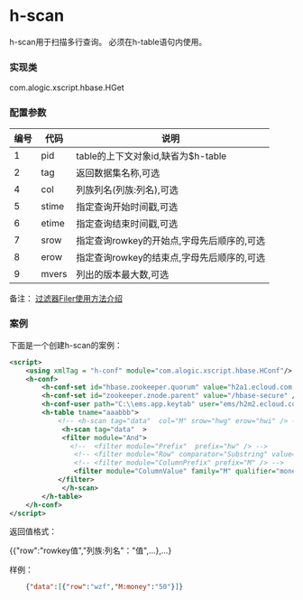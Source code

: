 h-scan
========

h-scan用于扫描多行查询。
必须在h-table语句内使用。


### 实现类

com.alogic.xscript.hbase.HGet


### 配置参数

| 编号 | 代码 | 说明 |
| ---- | ---- | ---- |
| 1 | pid | table的上下文对象id,缺省为$h-table | 
| 2 | tag | 返回数据集名称,可选 | 
| 4 | col | 列族列名(列族:列名),可选 | 
| 5 | stime | 指定查询开始时间戳,可选 | 
| 6 | etime | 指定查询结束时间戳,可选 | 
| 7 | srow | 指定查询rowkey的开始点,字母先后顺序的,可选 | 
| 8 | erow | 指定查询rowkey的结束点,字母先后顺序的,可选 | 
| 9 | mvers | 列出的版本最大数,可选 | 

备注：
[过滤器Filer使用方法介绍](filters/Filter.md)


### 案例

下面是一个创建h-scan的案例：

```xml
<script>
	<using xmlTag = "h-conf" module="com.alogic.xscript.hbase.HConf"/>
	<h-conf> 
		<h-conf-set id="hbase.zookeeper.quorum" value="h2a1.ecloud.com,h2m1.ecloud.com,h2m2.ecloud.com" />
		<h-conf-set id="zookeeper.znode.parent" value="/hbase-secure" />
		<h-conf-user path="C:\\ems.app.keytab" user="ems/h2m2.ecloud.com" />
		<h-table tname="aaabbb">
			<!-- <h-scan tag="data"  col="M" srow="hwg" erow="hwi" /> -->
			 <h-scan tag="data"  >
			 <filter module="And">
		       <!--  <filter module="Prefix"  prefix="hw" /> -->
		        <!-- <filter module="Row" comparator="Substring" value="hw" operator="EQUAL"/> -->
		        <!-- <filter module="ColumnPrefix" prefix="M" /> -->
		        <filter module="ColumnValue" family="M" qualifier="money" value="50" operator="EQUAL"/>
		    </filter>
			 </h-scan> 
		</h-table>
	</h-conf>
</script>
```

返回值格式：

{{"row":"rowkey值","列族:列名"："值",...},...}

样例：
```json
	{"data":[{"row":"wzf","M:money":"50"}]}
```

